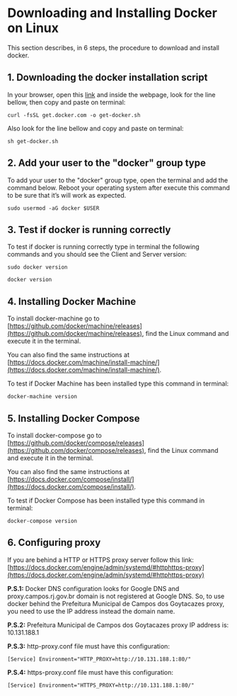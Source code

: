 # Downloading and Installing Docker on Linux

This section describes, in 6 steps, the procedure to download and install docker.

## 1. Downloading the docker installation script 

In your browser, open this [link](https://get.docker.com/) and inside the webpage, look for the line bellow, then copy and paste on terminal:

`curl -fsSL get.docker.com -o get-docker.sh`

Also look for the line bellow and copy and paste on terminal:

`sh get-docker.sh`

## 2. Add your user to the "docker" group type

To add your user to the "docker" group type, open the terminal and add the command below. Reboot your operating system after execute this command to be sure that it’s will work as expected.

`sudo usermod -aG docker $USER`

## 3. Test if docker is running correctly

To test if docker is running correctly type in terminal the following commands and you should see the Client and Server version:

`sudo docker version`

`docker version`

## 4. Installing Docker Machine

To install docker-machine go to [https://github.com/docker/machine/releases](https://github.com/docker/machine/releases), find the Linux command and execute it in the terminal.

You can also find the same instructions at [https://docs.docker.com/machine/install-machine/](https://docs.docker.com/machine/install-machine/).

To test if Docker Machine has been installed type this command in terminal:

`docker-machine version`

## 5. Installing Docker Compose

To install docker-compose go to [https://github.com/docker/compose/releases](https://github.com/docker/compose/releases), find the Linux command and execute it in the terminal.

You can also find the same instructions at [https://docs.docker.com/compose/install/](https://docs.docker.com/compose/install/).

To test if Docker Compose has been installed type this command in terminal:

`docker-compose version`

## 6. Configuring proxy

If you are behind a HTTP or HTTPS proxy server follow this link: [https://docs.docker.com/engine/admin/systemd/#httphttps-proxy](https://docs.docker.com/engine/admin/systemd/#httphttps-proxy)

**P.S.1:** Docker DNS configuration looks for Google DNS and proxy.campos.rj.gov.br domain is not registered at Google DNS. So, to use docker behind the Prefeitura Municipal de Campos dos Goytacazes proxy, you need to use the IP address instead the domain name.

**P.S.2:** Prefeitura Municipal de Campos dos Goytacazes proxy IP address is: 10.131.188.1

**P.S.3:** http-proxy.conf file must have this configuration:

`[Service]
Environment="HTTP_PROXY=http://10.131.188.1:80/"`

**P.S.4:** https-proxy.conf file must have this configuration:

`[Service]
Environment="HTTPS_PROXY=http://10.131.188.1:80/"`
